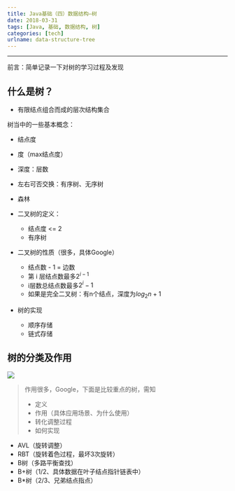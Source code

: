 ```yaml
---
title: Java基础（四）数据结构—树
date: 2018-03-31
tags: [Java, 基础, 数据结构, 树]
categories: [tech]
urlname: data-structure-tree 
---
```

***

前言：简单记录一下对树的学习过程及发现

<!--more-->

## 什么是树？

-   有限结点组合而成的层次结构集合

树当中的一些基本概念：

-   结点度
-   度（max结点度）
-   深度：层数
-   左右可否交换：有序树、无序树
-   森林

-   二叉树的定义：

    -   结点度 <= 2
    -   有序树

-   二叉树的性质（很多，具体Google）

    -   结点数 - 1 = 边数
    -   第 i 层结点数最多$2^{i-1}$
    -   i层数总结点数最多$2^i-1$
    -   如果是完全二叉树：有n个结点，深度为$log_2n+1$


-   树的实现
    
    -   顺序存储
    -   链式存储

## 树的分类及作用

![](https://image-1251774567.cosgz.myqcloud.com/blog/2018-03-31-061748.jpg)

>   作用很多，Google，下面是比较重点的树，需知
>   -   定义
>   -   作用（具体应用场景、为什么使用）
>   -   转化调整过程
>   -   如何实现

-   AVL（旋转调整）
-   RBT（旋转着色过程，最坏3次旋转）
-   B树（多路平衡查找）
-   B+树（1/2、具体数据在叶子结点指针链表中）
-   B*树（2/3、兄弟结点指点）
    



